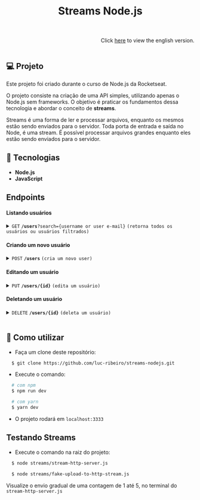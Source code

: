 <h1 align="center">
Streams Node.js
<br>
<br>
</h1>

<div align="right">
  Click <a href="https://github.com/luc-ribeiro/streams-node/blob/main/README.md">here</a> to view the english version.
</div>
<br>

## 💻 Projeto
Este projeto foi criado durante o curso de Node.js da Rocketseat.

O projeto consiste na criação de uma API simples, utilizando apenas o Node.js sem frameworks.
O objetivo é praticar os fundamentos dessa tecnologia e abordar o conceito de <strong>streams</strong>.

Streams é uma forma de ler e processar arquivos, enquanto os mesmos estão sendo enviados para o servidor.
Toda porta de entrada e saída no Node, é uma stream. É possível processar arquivos grandes enquanto eles estão sendo enviados para o servidor.

## 🚀 Tecnologias

- **Node.js** 
- **JavaScript**

## Endpoints

#### Listando usuários

<details>
 <summary><code>GET</code> <code><b>/users</b>?search={username or user e-mail}</code> <code>(retorna todos os usuários ou usuários filtrados)</code></summary>

##### Parâmetros

> | name      |  type     | data type               | description                                                           |
> |-----------|-----------|-------------------------|-----------------------------------------------------------------------|
> | search    |  optional | string                  | E-mail ou nome do usuário para filtrar                                |

##### Respostas

> | http code     | content-type                      | response                                                            |
> |---------------|-----------------------------------|---------------------------------------------------------------------|
> | `200`         | `application/json`                | JSON contendo todos os usuários ou somente os usuários filtrados    |

##### Exemplo cURL

> ```javascript
>  curl -X GET -H "Content-Type: application/json" http://localhost:3333/users
> ```

</details>

#### Criando um novo usuário

<details>
 <summary><code>POST</code> <code><b>/users</b></code> <code>(cria um novo user)</code></summary>

##### Parâmetros

> | name      |  type     | data type               | description                                                           |
> |-----------|-----------|-------------------------|-----------------------------------------------------------------------|
> | email     |  required | string                  | E-mail do usuário                                                     |
> | name      |  required | string                  | Nome do usuário                                                       |

##### Respostas

> | http code     | content-type                      | response                                                            |
> |---------------|-----------------------------------|---------------------------------------------------------------------|
> | `201`         | `text/plain;charset=UTF-8`        | `User created successfully`                                         |
> | `400`         | `application/json`                | `{"code":"400","message":"Bad Request"}`                            |
> | `405`         | `text/html;charset=utf-8`         | None                                                                |

##### Exemplo cURL

> ```javascript
>  curl -X POST -H "Content-Type: application/json" --data @post.json http://localhost:3333/users
> ```

</details>

#### Editando um usuário

<details>
 <summary><code>PUT</code> <code><b>/users/{id}</b></code> <code>(edita um usuário)</code></summary>

##### Parâmetros

> | name      |  type     | data type               | description                                                           |
> |-----------|-----------|-------------------------|-----------------------------------------------------------------------|
> | id        |  required | int                     | Identificador único do usuário                                        |

##### Body

> | name      |  type     | data type               | description                                                           |
> |-----------|-----------|-------------------------|-----------------------------------------------------------------------|
> | email     |  required | string                  | E-mail do usuário a ser editado                                       |
> | name      |  required | string                  | Nome do usuário a ser editado                                         |

##### Respostas

> | http code     | content-type                      | response                                                            |
> |---------------|-----------------------------------|---------------------------------------------------------------------|
> | `204`         | `text/plain;charset=UTF-8`        | User changed successfully                                           |
> | `400`         | `application/json`                | `{"code":"400","message":"Bad Request"}`                            |
> | `405`         | `text/html;charset=utf-8`         | None                                                                |

##### Exemplo cURL

> ```javascript
>  curl -X PUT -H "Content-Type: application/json" --data @put.json http://localhost:3333/users/id
> ```

</details>

#### Deletando um usuário

<details>
 <summary><code>DELETE</code> <code><b>/users/{id}</b></code> <code>(deleta um usuário)</code></summary>

##### Parâmetros

> | name      |  type     | data type               | description                                                           |
> |-----------|-----------|-------------------------|-----------------------------------------------------------------------|
> | id        |  required | int                     | Identificador único do usuário                                        |

##### Respostas

> | http code     | content-type                      | response                                                            |
> |---------------|-----------------------------------|---------------------------------------------------------------------|
> | `204`         | `text/plain;charset=UTF-8`        | User deleted successfully                                           |
> | `400`         | `application/json`                | `{"code":"400","message":"Bad Request"}`                            |
> | `405`         | `text/html;charset=utf-8`         | None                                                                |

##### Exemplo cURL

> ```javascript
>  curl -X DELETE -H "Content-Type: application/json" http://localhost:3333/users/id
> ```

</details>

<br>

## :page_facing_up: Como utilizar

- Faça um clone deste repositório:

```sh
  $ git clone https://github.com/luc-ribeiro/streams-nodejs.git
```

- Execute o comando:

```sh
  # com npm
  $ npm run dev

  # com yarn
  $ yarn dev
```

- O projeto rodará em `localhost:3333`

## Testando Streams

- Execute o comando na raiz do projeto:

```sh
  $ node streams/stream-http-server.js
```

```sh
  $ node streams/fake-upload-to-http-stream.js
```

Visualize o envio gradual de uma contagem de 1 até 5, no terminal do ```stream-http-server.js```
